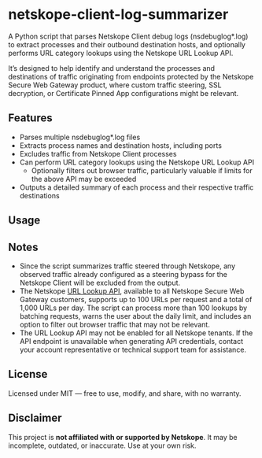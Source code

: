 # netskope-client-log-summarizer
A Python script that parses Netskope Client debug logs (nsdebuglog*.log) to extract processes and their outbound destination hosts, and optionally performs URL category lookups using the Netskope URL Lookup API.

It’s designed to help identify and understand the processes and destinations of traffic originating from endpoints protected by the Netskope Secure Web Gateway product, where custom traffic steering, SSL decryption, or Certificate Pinned App configurations might be relevant.

## Features
- Parses multiple nsdebuglog*.log files
- Extracts process names and destination hosts, including ports
- Excludes traffic from Netskope Client processes
- Can perform URL category lookups using the Netskope URL Lookup API
  - Optionally filters out browser traffic, particularly valuable if limits for the above API may be exceeded
- Outputs a detailed summary of each process and their respective traffic destinations 

## Usage

## Notes
- Since the script summarizes traffic steered through Netskope, any observed traffic already configured as a steering bypass for the Netskope Client will be excluded from the output.
- The Netskope [URL Lookup API](https://docs.netskope.com/en/url-lookup), available to all Netskope Secure Web Gateway customers, supports up to 100 URLs per request and a total of 1,000 URLs per day. The script can process more than 100 lookups by batching requests, warns the user about the daily limit, and includes an option to filter out browser traffic that may not be relevant.
- The URL Lookup API may not be enabled for all Netskope tenants. If the API endpoint is unavailable when generating API credentials, contact your account representative or technical support team for assistance.

## License
Licensed under MIT — free to use, modify, and share, with no warranty.

## Disclaimer
This project is **not affiliated with or supported by Netskope**. It may be incomplete, outdated, or inaccurate. Use at your own risk.
